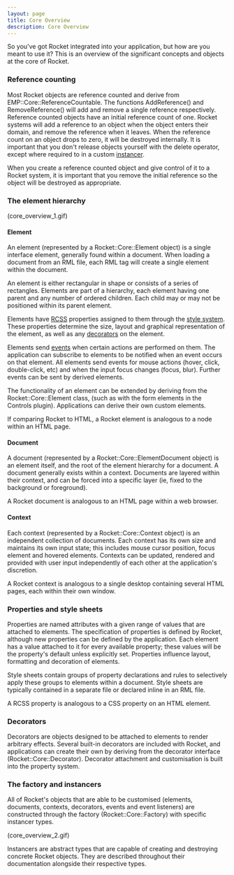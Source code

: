 ```yaml
---
layout: page
title: Core Overview
description: Core Overview
---
```


So you've got Rocket integrated into your application, but how are you meant to use it? This is an overview of the significant concepts and objects at the core of Rocket.

### Reference counting

Most Rocket objects are reference counted and derive from EMP::Core::ReferenceCountable. The functions AddReference() and RemoveReference() will add and remove a single reference respectively. Reference counted objects have an initial reference count of one. Rocket systems will add a reference to an object when the object enters their domain, and remove the reference when it leaves. When the reference count on an object drops to zero, it will be destroyed internally. It is important that you don't release objects yourself with the delete operator, except where required to in a custom [instancer](#the-factory-and-instancers).

When you create a reference counted object and give control of it to a Rocket system, it is important that you remove the initial reference so the object will be destroyed as appropriate.

### The element hierarchy

(core_overview_1.gif)

#### Element

An element (represented by a Rocket::Core::Element object) is a single interface element, generally found within a document. When loading a document from an RML file, each RML tag will create a single element within the document.

An element is either rectangular in shape or consists of a series of rectangles. Elements are part of a hierarchy, each element having one parent and any number of ordered children. Each child may or may not be positioned within its parent element.

Elements have [RCSS](../rcss.html) properties assigned to them through the [style system](rcss.html). These properties determine the size, layout and graphical representation of the element, as well as any [decorators](decorators.html) on the element.

Elements send [events](events.html) when certain actions are performed on them. The application can subscribe to elements to be notified when an event occurs on that element. All elements send events for mouse actions (hover, click, double-click, etc) and when the input focus changes (focus, blur). Further events can be sent by derived elements.

The functionality of an element can be extended by deriving from the Rocket::Core::Element class, (such as with the form elements in the Controls plugin). Applications can derive their own custom elements.

If comparing Rocket to HTML, a Rocket element is analogous to a node within an HTML page.

#### Document

A document (represented by a Rocket::Core::ElementDocument object) is an element itself, and the root of the element hierarchy for a document. A document generally exists within a context. Documents are layered within their context, and can be forced into a specific layer (ie, fixed to the background or foreground).

A Rocket document is analogous to an HTML page within a web browser.

#### Context

Each context (represented by a Rocket::Core::Context object) is an independent collection of documents. Each context has its own size and maintains its own input state; this includes mouse cursor position, focus element and hovered elements. Contexts can be updated, rendered and provided with user input independently of each other at the application's discretion.

A Rocket context is analogous to a single desktop containing several HTML pages, each within their own window.

### Properties and style sheets

Properties are named attributes with a given range of values that are attached to elements. The specification of properties is defined by Rocket, although new properties can be defined by the application. Each element has a value attached to it for every available property; these values will be the property's default unless explicitly set. Properties influence layout, formatting and decoration of elements.

Style sheets contain groups of property declarations and rules to selectively apply these groups to elements within a document. Style sheets are typically contained in a separate file or declared inline in an RML file.

A RCSS property is analogous to a CSS property on an HTML element.

### Decorators

Decorators are objects designed to be attached to elements to render arbitrary effects. Several built-in decorators are included with Rocket, and applications can create their own by deriving from the decorator interface (Rocket::Core::Decorator). Decorator attachment and customisation is built into the property system.

### The factory and instancers

All of Rocket's objects that are able to be customised (elements, documents, contexts, decorators, events and event listeners) are constructed through the factory (Rocket::Core::Factory) with specific instancer types.

(core_overview_2.gif)

Instancers are abstract types that are capable of creating and destroying concrete Rocket objects. They are described throughout their documentation alongside their respective types. 